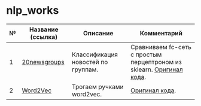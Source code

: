 # nlp_works

|№|Название (ссылка)|Описание|Комментарий|
|-|-|-|-|
|1|[20newsgroups]()|Классификация новостей по группам.|Сравниваем fc-сеть с простым перцептроном из sklearn. [Оригинал кода](https://github.com/sic-rus-ai/stepik-dl-nlp/blob/master/task1_20newsgroups.ipynb).|
|2|[Word2Vec](https://github.com/khav-i/nlp_works/blob/master/Word2Vec/README.md)|Трогаем ручками word2vec.|[Оригинал кода](https://github.com/sic-rus-ai/stepik-dl-nlp/blob/master/task2_word_embeddings.ipynb).|
